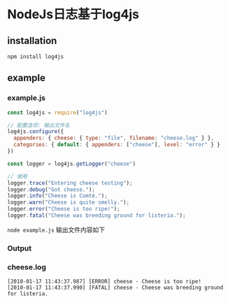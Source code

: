 # NodeJs日志基于log4js

## installation

`npm install log4js`

## example

### example.js

```js
const log4js = require("log4js")

// 配置选项: 输出文件名
log4js.configure({
  appenders: { cheese: { type: "file", filename: "cheese.log" } },
  categories: { default: { appenders: ["cheese"], level: "error" } }
})

const logger = log4js.getLogger("cheese")

// 使用
logger.trace("Entering cheese testing");
logger.debug("Got cheese.");
logger.info("Cheese is Comté.");
logger.warn("Cheese is quite smelly.");
logger.error("Cheese is too ripe!");
logger.fatal("Cheese was breeding ground for listeria.");
```

`node example.js` 输出文件内容如下

### Output

### cheese.log

```log
[2010-01-17 11:43:37.987] [ERROR] cheese - Cheese is too ripe!
[2010-01-17 11:43:37.990] [FATAL] cheese - Cheese was breeding ground for listeria.
```

